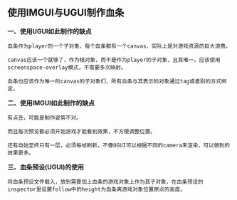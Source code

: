 ## 使用IMGUI与UGUI制作血条

**一、使用UGUI如此制作的缺点**

    血条作为player的一个子对象，每个血条都有一个canvas，实际上是对游戏资源的巨大浪费。

    canvas应该一个就够了，作为根对象，而不是作为player的子对象，且其唯一，应该使用screenspace-overlay模式，不需要多次映射。

    血条也应该作为唯一的canvas的子对象们，所有血条与其表示的对象通过tag或者别的方式绑定。


**二、使用IMGUI如此制作的缺点**

    有点丑，可能是制作姿势不对。

    而且每次预览都必须开始游戏才能看到效果，不方便调整位置。

    还有自始至终只有一层，必须每帧刷新，不像UGUI可以根据不同的camera来渲染，可以做到的效果更多。

**三、血条预设(UGUI)的使用**

    将血条预设文件载入，放到需要加上血条的游戏对象上作为其子对象，在血条预设的inspector里设置follow中的height为血条离游戏对象位置原点的高度。